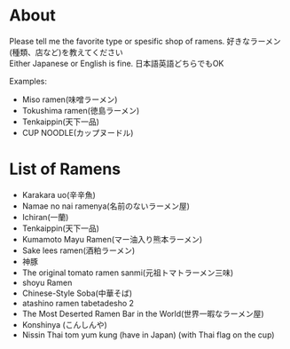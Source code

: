 # About
Please tell me the favorite type or spesific shop of ramens. 好きなラーメン(種類、店など)を教えてください</br>
Either Japanese or English is fine. 日本語英語どちらでもOK

Examples:
* Miso ramen(味噌ラーメン)
* Tokushima ramen(徳島ラーメン)
* Tenkaippin(天下一品)
* CUP NOODLE(カップヌードル)

# List of Ramens
* Karakara uo(辛辛魚)
* Namae no nai ramenya(名前のないラーメン屋)
* Ichiran(一蘭)
* Tenkaippin(天下一品)
* Kumamoto Mayu Ramen(マー油入り熊本ラーメン)
* Sake lees ramen(酒粕ラーメン)
* 神豚
* The original tomato ramen sanmi(元祖トマトラーメン三味)
* shoyu Ramen 
* Chinese-Style Soba(中華そば)
* atashino ramen tabetadesho 2
* The Most Deserted Ramen Bar in the World(世界一暇なラーメン屋)
* Konshinya (こんしんや)
* Nissin Thai tom yum kung (have in Japan) (with Thai flag on the cup)
